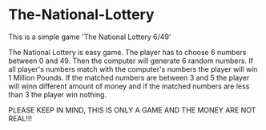 # The-National-Lottery
This is a simple game 'The National Lottery 6/49'
<br/>

The National Lottery is easy game. The player has to choose 6 numbers between 0 and 49. Then the computer will generate 6 random numbers. If all player's numbers match with the computer's numbers the player will win 1 Million Pounds. If the matched numbers are between 3 and 5 the player will winn different amount of money and if the matched numbers are less than 3 the player win nothing.

PLEASE KEEP IN MIND, THIS IS ONLY A GAME AND THE MONEY ARE NOT REAL!!!
